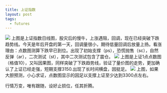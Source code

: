 ```yaml
---
title: 上证指数
layout: post
tags:
  - futures
---
```


![](http://7xo9zb.com1.z0.glb.clouddn.com/WechatIMG38.png)
上图是上证指数日线图，股灾后的慢牛，上涨遇阻，回调，现在已经突破下跌趋势线。今天是年后开盘的第一天，回调量很小，期待低量回调后放量上扬。看涨理由：点数图测算下跌早已到位。出现了初始支撑（ps），恐慌抛售（sc），自然反弹（ar），二次测试（st），其中二次测试包含了震仓。
![](http://7xo9zb.com1.z0.glb.clouddn.com/WechatIMG36.png)
上图是上证1点点数图（格值10），又叫因果图，同样突破了下跌趋势线，验证了量价图的走势，更加确认了上证已经走强，短期支撑3150.出现了长时间横盘，因挺足。
![](http://7xo9zb.com1.z0.glb.clouddn.com/WechatIMG37.png)
上图，如果大胆预测，小心求证，点数图显示的因足以支撑上证至少达到3300点左右。

行情万变，唯有跟随，设好止损位，任其折腾。